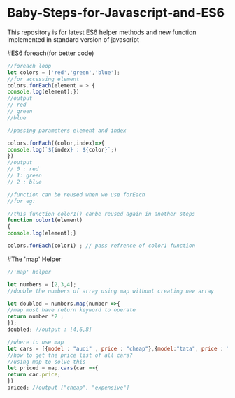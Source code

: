 # Baby-Steps-for-Javascript-and-ES6
This repository is for latest ES6 helper methods and new function implemented in standard version of javascript 

#ES6 foreach(for better code)
```javascript 
//foreach loop 
let colors = ['red','green','blue'];
//for accessing element
colors.forEach(element = > {
console.log(element);}) 
//output 
// red
// green
//blue

//passing parameters element and index

colors.forEach((color,index)=>{
console.log(`${index} : ${color}`;)
})
//output
// 0 : red
// 1: green
// 2 : blue

//function can be reused when we use forEach 
//for eg:

//this function color1() canbe reused again in another steps
function color1(element)
{
console.log(element);}

colors.forEach(color1) ; // pass refrence of color1 function
```



#The 'map' Helper
```javascript
//'map' helper

let numbers = [2,3,4];
//double the numbers of array using map without creating new array

let doubled = numbers.map(number =>{
//map must have return keyword to operate
return number *2 ;
});
doubled; //output : [4,6,8]

//where to use map 
let cars = [{model : "audi" , price : "cheap"},{model:"tata", price : "expensive"}];
//how to get the price list of all cars?
//using map to solve this
let priced = map.cars(car =>{
return car.price;
})
priced; //output ["cheap", "expensive"]
```
